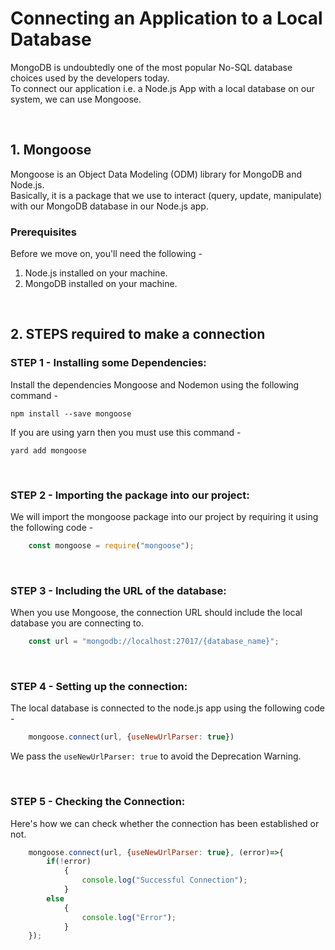 # Connecting an Application to a Local Database

MongoDB is undoubtedly one of the most popular No-SQL database choices used by the developers today.  
To connect our application i.e. a Node.js App with a local database on our system, we can use Mongoose.

<p>&nbsp</p>

## 1. Mongoose

Mongoose is an Object Data Modeling (ODM) library for MongoDB and Node.js.  
Basically, it is a package that we use to interact (query, update, manipulate) with our MongoDB database in our Node.js app.

### **Prerequisites**
Before we move on, you'll need the following - 
1. Node.js installed on your machine.
2. MongoDB installed on your machine.

<p>&nbsp</p>

## 2. STEPS required to make a connection

### **STEP 1 - Installing some Dependencies:**
Install the dependencies Mongoose and Nodemon using the following command - 

    npm install --save mongoose 

If you are using yarn then you must use this command - 

    yard add mongoose 

<p>&nbsp</p>

### **STEP 2 - Importing the package into our project:**
We will import the mongoose package into our project by requiring it using the following code - 

```js
    const mongoose = require("mongoose");
```

<p>&nbsp</p>

### **STEP 3 - Including the URL of the database:**
When you use Mongoose, the connection URL should include the local database you are connecting to.

```js
    const url = "mongodb://localhost:27017/{database_name}";
```

<p>&nbsp</p>

### **STEP 4 - Setting up the connection:**
The local database is connected to the node.js app using the following code - 

```js
    mongoose.connect(url, {useNewUrlParser: true})
```

We pass the `useNewUrlParser: true` to avoid the Deprecation Warning.

<p>&nbsp</p>

### **STEP 5 - Checking the Connection:**
Here's how we can check whether the connection has been established or not.

```js
    mongoose.connect(url, {useNewUrlParser: true}, (error)=>{
        if(!error)
            {
                console.log("Successful Connection");
            }
        else
            {
                console.log("Error");
            }
    });
```
